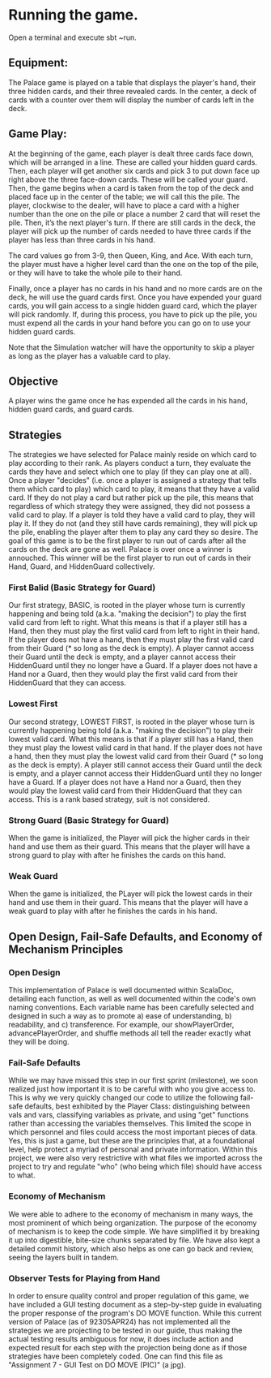 # Running the game.
Open a terminal and execute sbt ~run.

## Equipment:

The Palace game is played on a table that displays the player's hand, their three hidden cards, and their three revealed cards. In the center, a deck of cards with a counter over them will display the number of cards left in the deck.

## Game Play:

At the beginning of the game, each player is dealt three cards face down, which will be arranged in a line. These are called your hidden guard cards. Then, each player will get another six cards and pick 3 to put down face up right above the three face-down cards. These will be called your guard. Then, the game begins when a card is taken from the top of the deck and placed face up in the center of the table; we will call this the pile. The player, clockwise to the dealer, will have to place a card with a higher number than the one on the pile or place a number 2 card that will reset the pile. Then, it’s the next player's turn. If there are still cards in the deck, the player will pick up the number of cards needed to have three cards if the player has less than three cards in his hand. 

The card values go from 3-9, then Queen, King, and Ace. With each turn, the player must have a higher level card than the one on the top of the pile, or they will have to take the whole pile to their hand. 

Finally, once a player has no cards in his hand and no more cards are on the deck, he will use the guard cards first. Once you have expended your guard cards, you will gain access to a single hidden guard card, which the player will pick randomly. If, during this process, you have to pick up the pile, you must expend all the cards in your hand before you can go on to use your hidden guard cards.

Note that the Simulation watcher will have the opportunity to skip a player as long as the player has a valuable card to play.

## Objective
A player wins the game once he has expended all the cards in his hand, hidden guard cards, and guard cards. 

## Strategies
The strategies we have selected for Palace mainly reside on which card to play according to their rank. As players conduct a turn, they evaluate the cards they have and select which one to play (if they can play one at all). Once a player "decides" (i.e. once a player is assigned a strategy that tells them which card to play) which card to play, it means that they have a valid card. If they do not play a card but rather pick up the pile, this means that regardless of which strategy they were assigned, they did not possess a valid card to play. If a player is told they have a valid card to play, they will play it. If they do not (and they still have cards remaining), they will pick up the pile, enabling the player after them to play any card they so desire. The goal of this game is to be the first player to run out of cards after all the cards on the deck are gone as well. Palace is over once a winner is annouched. This winner will be the first player to run out of cards in their Hand, Guard, and HiddenGuard collectively.

###  First Balid (Basic Strategy for Guard)
Our first strategy, BASIC, is rooted in the player whose turn is currently happening and being told (a.k.a. "making the decision") to play the first valid card from left to right. What this means is that if a player still has a Hand, then they must play the first valid card from left to right in their hand. If the player does not have a hand, then they must play the first valid card from their Guard (* so long as the deck is empty). A player cannot access their Guard until the deck is empty, and a player cannot access their HiddenGuard until they no longer have a Guard. If a player does not have a Hand nor a Guard, then they would play the first valid card from their HiddenGuard that they can access.

### Lowest First
Our second strategy, LOWEST FIRST, is rooted in the player whose turn is currently happening being told (a.k.a. "making the decision") to play their lowest valid card. What this means is that if a player still has a Hand, then they must play the lowest valid card in that hand. If the player does not have a hand, then they must play the lowest valid card from their Guard (* so long as the deck is empty). A player still cannot access their Guard until the deck is empty, and a player cannot access their HiddenGuard until they no longer have a Guard. If a player does not have a Hand nor a Guard, then they would play the lowest valid card from their HiddenGuard that they can access. This is a rank based strategy, suit is not considered.

### Strong Guard (Basic Strategy for Guard)
When the game is initialized, the Player will pick the higher cards in their hand and use them as their guard. This means that the player will have a strong guard to play with after he finishes the cards on this hand.

### Weak Guard
When the game is initialized, the PLayer will pick the lowest cards in their hand and use them in their guard. This means that the player will have a weak guard to play with after he finishes the cards in his hand.

## Open Design, Fail-Safe Defaults, and Economy of Mechanism Principles

### Open Design
This implementation of Palace is well documented within ScalaDoc, detailing each function, as well as well documented within the code's own naming conventions. Each variable name has been carefully selected and designed in such a way as to promote a) ease of understanding, b) readability, and c) transference. For example, our showPlayerOrder, advancePlayerOrder, and shuffle methods all tell the reader exactly what they will be doing.

### Fail-Safe Defaults
While we may have missed this step in our first sprint (milestone), we soon realized just how important it is to be careful with who you give access to. This is why we very quickly changed our code to utilize the following fail-safe defaults, best exhibited by the Player Class: distinguishing between vals and vars, classifying variables as private, and using "get" functions rather than accessing the variables themselves. This limited the scope in which personnel and files could access the most important pieces of data. Yes, this is just a game, but these are the principles that, at a foundational level, help protect a myriad of personal and private information. Within this project, we were also very restrictive with what files we imported across the project to try and regulate "who" (who being which file) should have access to what.

### Economy of Mechanism
We were able to adhere to the economy of mechanism in many ways, the most prominent of which being organization. The purpose of the economy of mechanism is to keep the code simple. We have simplified it by breaking it up into digestible, bite-size chunks separated by file. We have also kept a detailed commit history, which also helps as one can go back and review, seeing the layers built in tandem.

### Observer Tests for Playing from Hand
In order to ensure quality control and proper regulation of this game, we have included a GUI testing document as a step-by-step guide in evaluating the proper response of the program's DO MOVE function. While this current version of Palace (as of 92305APR24) has not implemented all the strategies we are projecting to be tested in our guide, thus making the actual testing results ambiguous for now, it does include action and expected result for each step with the projection being done as if those strategies have been completely coded. One can find this file as "Assignment 7 - GUI Test on DO MOVE (PIC)" (a jpg).
